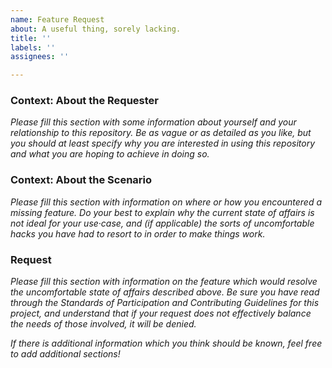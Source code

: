 ```yaml
---
name: Feature Request
about: A useful thing, sorely lacking.
title: ''
labels: ''
assignees: ''

---
```


### Context: About the Requester

_Please fill this section with some information about yourself and your relationship to this repository. Be as vague or as detailed as you like, but you should at least specify why you are interested in using this repository and what you are hoping to achieve in doing so._

### Context: About the Scenario

_Please fill this section with information on where or how you encountered a missing feature. Do your best to explain why the current state of affairs is not ideal for your use·case, and (if applicable) the sorts of uncomfortable hacks you have had to resort to in order to make things work._

### Request

_Please fill this section with information on the feature which would resolve the uncomfortable state of affairs described above. Be sure you have read through the Standards of Participation and Contributing Guidelines for this project, and understand that if your request does not effectively balance the needs of those involved, it will be denied._

_If there is additional information which you think should be known, feel free to add additional sections!_
